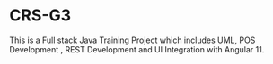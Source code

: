 # CRS-G3
This is a Full stack Java Training Project which includes UML, POS Development , REST Development and UI Integration with Angular 11.
